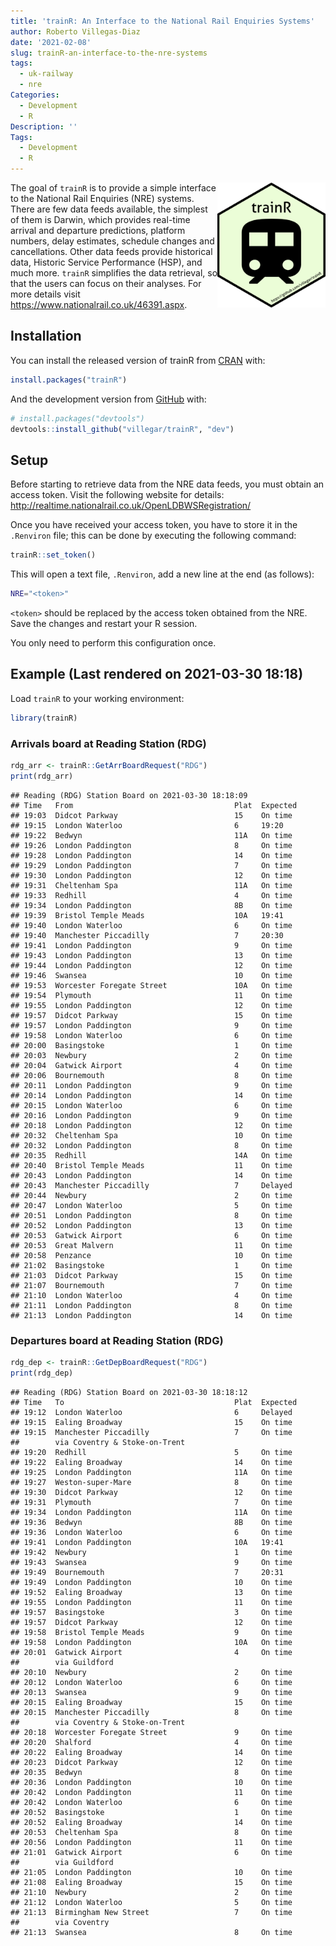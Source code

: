 ```yaml
---
title: 'trainR: An Interface to the National Rail Enquiries Systems'
author: Roberto Villegas-Diaz
date: '2021-02-08'
slug: trainR-an-interface-to-the-nre-systems
tags:
  - uk-railway
  - nre
Categories:
  - Development
  - R
Description: ''
Tags:
  - Development
  - R
---
```


<img src="https://raw.githubusercontent.com/villegar/trainR/main/inst/images/logo.png" alt="logo" align="right" height=200px/>

The goal of `trainR` is to provide a simple interface to the 
National Rail Enquiries (NRE) systems. There are few data feeds 
available, the simplest of them is Darwin, which provides real-time 
arrival and departure predictions, platform numbers, delay estimates, 
schedule changes and cancellations. Other data feeds provide historical 
data, Historic Service Performance (HSP), and much more. `trainR` 
simplifies the data retrieval, so that the users can focus on their 
analyses. For more details visit 
https://www.nationalrail.co.uk/46391.aspx.

## Installation

You can install the released version of trainR from [CRAN](https://CRAN.R-project.org) with:

``` r
install.packages("trainR")
```

And the development version from [GitHub](https://github.com/) with:

``` r
# install.packages("devtools")
devtools::install_github("villegar/trainR", "dev")
```

## Setup
Before starting to retrieve data from the NRE data feeds, you must obtain an access token. 
Visit the following website for details: http://realtime.nationalrail.co.uk/OpenLDBWSRegistration/

Once you have received your access token, you have to store it in the `.Renviron` file; this can be 
done by executing the following command:


```r
trainR::set_token()
```

This will open a text file, `.Renviron`, add a new line at the end (as follows):

```bash
NRE="<token>"
```

`<token>` should be replaced by the access token obtained from the NRE. Save the changes and restart 
your R session.

You only need to perform this configuration once.

## Example (Last rendered on 2021-03-30 18:18)

Load `trainR` to your working environment:

```r
library(trainR)
```

### Arrivals board at Reading Station (RDG)


```r
rdg_arr <- trainR::GetArrBoardRequest("RDG")
print(rdg_arr)
```

```
## Reading (RDG) Station Board on 2021-03-30 18:18:09
## Time   From                                    Plat  Expected
## 19:03  Didcot Parkway                          15    On time
## 19:15  London Waterloo                         6     19:20
## 19:22  Bedwyn                                  11A   On time
## 19:26  London Paddington                       8     On time
## 19:28  London Paddington                       14    On time
## 19:29  London Paddington                       7     On time
## 19:30  London Paddington                       12    On time
## 19:31  Cheltenham Spa                          11A   On time
## 19:33  Redhill                                 4     On time
## 19:34  London Paddington                       8B    On time
## 19:39  Bristol Temple Meads                    10A   19:41
## 19:40  London Waterloo                         6     On time
## 19:40  Manchester Piccadilly                   7     20:30
## 19:41  London Paddington                       9     On time
## 19:43  London Paddington                       13    On time
## 19:44  London Paddington                       12    On time
## 19:46  Swansea                                 10    On time
## 19:53  Worcester Foregate Street               10A   On time
## 19:54  Plymouth                                11    On time
## 19:55  London Paddington                       12    On time
## 19:57  Didcot Parkway                          15    On time
## 19:57  London Paddington                       9     On time
## 19:58  London Waterloo                         6     On time
## 20:00  Basingstoke                             1     On time
## 20:03  Newbury                                 2     On time
## 20:04  Gatwick Airport                         4     On time
## 20:06  Bournemouth                             8     On time
## 20:11  London Paddington                       9     On time
## 20:14  London Paddington                       14    On time
## 20:15  London Waterloo                         6     On time
## 20:16  London Paddington                       9     On time
## 20:18  London Paddington                       12    On time
## 20:32  Cheltenham Spa                          10    On time
## 20:32  London Paddington                       8     On time
## 20:35  Redhill                                 14A   On time
## 20:40  Bristol Temple Meads                    11    On time
## 20:43  London Paddington                       14    On time
## 20:43  Manchester Piccadilly                   7     Delayed
## 20:44  Newbury                                 2     On time
## 20:47  London Waterloo                         5     On time
## 20:51  London Paddington                       8     On time
## 20:52  London Paddington                       13    On time
## 20:53  Gatwick Airport                         6     On time
## 20:53  Great Malvern                           11    On time
## 20:58  Penzance                                10    On time
## 21:02  Basingstoke                             1     On time
## 21:03  Didcot Parkway                          15    On time
## 21:07  Bournemouth                             7     On time
## 21:10  London Waterloo                         4     On time
## 21:11  London Paddington                       8     On time
## 21:13  London Paddington                       14    On time
```

### Departures board at Reading Station (RDG)


```r
rdg_dep <- trainR::GetDepBoardRequest("RDG")
print(rdg_dep)
```

```
## Reading (RDG) Station Board on 2021-03-30 18:18:12
## Time   To                                      Plat  Expected
## 19:12  London Waterloo                         6     Delayed
## 19:15  Ealing Broadway                         15    On time
## 19:15  Manchester Piccadilly                   7     On time
##        via Coventry & Stoke-on-Trent           
## 19:20  Redhill                                 5     On time
## 19:22  Ealing Broadway                         14    On time
## 19:25  London Paddington                       11A   On time
## 19:27  Weston-super-Mare                       8     On time
## 19:30  Didcot Parkway                          12    On time
## 19:31  Plymouth                                7     On time
## 19:34  London Paddington                       11A   On time
## 19:36  Bedwyn                                  8B    On time
## 19:36  London Waterloo                         6     On time
## 19:41  London Paddington                       10A   19:41
## 19:42  Newbury                                 1     On time
## 19:43  Swansea                                 9     On time
## 19:49  Bournemouth                             7     20:31
## 19:49  London Paddington                       10    On time
## 19:52  Ealing Broadway                         13    On time
## 19:55  London Paddington                       11    On time
## 19:57  Basingstoke                             3     On time
## 19:57  Didcot Parkway                          12    On time
## 19:58  Bristol Temple Meads                    9     On time
## 19:58  London Paddington                       10A   On time
## 20:01  Gatwick Airport                         4     On time
##        via Guildford                           
## 20:10  Newbury                                 2     On time
## 20:12  London Waterloo                         6     On time
## 20:13  Swansea                                 9     On time
## 20:15  Ealing Broadway                         15    On time
## 20:15  Manchester Piccadilly                   8     On time
##        via Coventry & Stoke-on-Trent           
## 20:18  Worcester Foregate Street               9     On time
## 20:20  Shalford                                4     On time
## 20:22  Ealing Broadway                         14    On time
## 20:23  Didcot Parkway                          12    On time
## 20:35  Bedwyn                                  8     On time
## 20:36  London Paddington                       10    On time
## 20:42  London Paddington                       11    On time
## 20:42  London Waterloo                         6     On time
## 20:52  Basingstoke                             1     On time
## 20:52  Ealing Broadway                         14    On time
## 20:53  Cheltenham Spa                          8     On time
## 20:56  London Paddington                       11    On time
## 21:01  Gatwick Airport                         6     On time
##        via Guildford                           
## 21:05  London Paddington                       10    On time
## 21:08  Ealing Broadway                         15    On time
## 21:10  Newbury                                 2     On time
## 21:12  London Waterloo                         5     On time
## 21:13  Birmingham New Street                   7     On time
##        via Coventry                            
## 21:13  Swansea                                 8     On time
```
